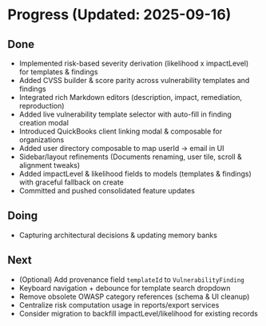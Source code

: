 # Progress (Updated: 2025-09-16)

## Done

- Implemented risk-based severity derivation (likelihood x impactLevel) for templates & findings
- Added CVSS builder & score parity across vulnerability templates and findings
- Integrated rich Markdown editors (description, impact, remediation, reproduction)
- Added live vulnerability template selector with auto-fill in finding creation modal
- Introduced QuickBooks client linking modal & composable for organizations
- Added user directory composable to map userId -> email in UI
- Sidebar/layout refinements (Documents renaming, user tile, scroll & alignment tweaks)
- Added impactLevel & likelihood fields to models (templates & findings) with graceful fallback on create
- Committed and pushed consolidated feature updates

## Doing

- Capturing architectural decisions & updating memory banks

## Next

- (Optional) Add provenance field `templateId` to `VulnerabilityFinding`
- Keyboard navigation + debounce for template search dropdown
- Remove obsolete OWASP category references (schema & UI cleanup)
- Centralize risk computation usage in reports/export services
- Consider migration to backfill impactLevel/likelihood for existing records
